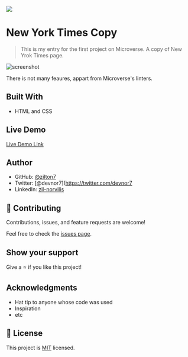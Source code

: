 ![](https://img.shields.io/badge/Microverse-blueviolet)

# New York Times Copy


> This is my entry for the first project on Microverse. A copy of New Yrok Times page.

![screenshot](https://i.ibb.co/L9Ky6CV/Screenshot-2021-02-18-09-18-11.png)

There is not many feaures, appart from Microverse's linters.

## Built With

- HTML and CSS

## Live Demo

[Live Demo Link](https://zilton7.github.io/nyt-copy/)

## Author

- GitHub: [@zilton7](https://github.com/zilton7)
- Twitter: [@devnor7](https://twitter.com/devnor7
- LinkedIn: [zil-norvilis](https://www.linkedin.com/in/zil-norvilis)

## 🤝 Contributing

Contributions, issues, and feature requests are welcome!

Feel free to check the [issues page](issues/).

## Show your support

Give a ⭐️ if you like this project!

## Acknowledgments

- Hat tip to anyone whose code was used
- Inspiration
- etc

## 📝 License

This project is [MIT](https://choosealicense.com/licenses/mit/) licensed.
